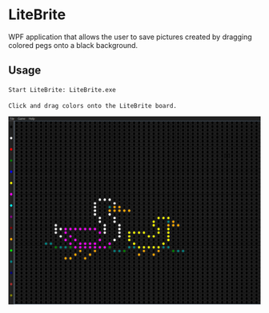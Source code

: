 # LiteBrite
WPF application that allows the user to save pictures created by dragging colored pegs onto a black background.

## Usage
```
Start LiteBrite: LiteBrite.exe

Click and drag colors onto the LiteBrite board.
```

![screenshot](screenshot.png)
